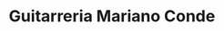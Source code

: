 ---
title: "Guitarreria Mariano Conde"
url: /madrid/guitarreria-mariano-conde/
shop: instrumento musical
---